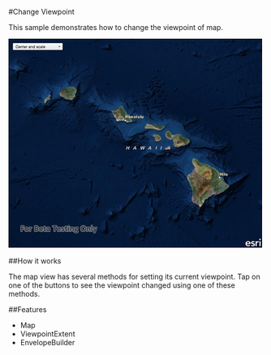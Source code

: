 #Change Viewpoint

This sample demonstrates how to change the viewpoint of map.

![](screenshot.png)

##How it works

The map view has several methods for setting its current viewpoint. Tap on one of the buttons to see the viewpoint changed using one of these methods. 

##Features
- Map
- ViewpointExtent
- EnvelopeBuilder


